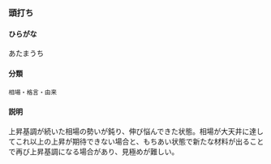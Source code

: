 <div style="display:none;">

## [あ行](securities-terms?id=あ行)

</div>

### 頭打ち

#### ひらがな

あたまうち

#### 分類

`相場・格言・由来`

#### 説明

上昇基調が続いた相場の勢いが鈍り、伸び悩んできた状態。相場が大天井に達してこれ以上の上昇が期待できない場合と、もちあい状態で新たな材料が出ることで再び上昇基調になる場合があり、見極めが難しい。

<div style="display:none;">

## [か行](securities-terms?id=か行)
## [さ行](securities-terms?id=さ行)
## [た行](securities-terms?id=た行)
## [な行](securities-terms?id=な行)
## [は行](securities-terms?id=は行)
## [ま行](securities-terms?id=ま行)
## [や行](securities-terms?id=や行)
## [ら行](securities-terms?id=ら行)
## [わ行](securities-terms?id=わ行)
## [英数字・記号](securities-terms?id=英数字・記号)

</div>

